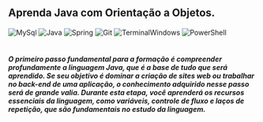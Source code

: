 ## Aprenda Java com Orientação a Objetos.
<div style="sisplay: inline_block">
    <img align="center" alt="MySql" src="https://img.shields.io/badge/MySQL-005C84?style=for-the-badge&logo=mysql&logoColor=white" />
    <img align="center" alt="Java" src="https://img.shields.io/badge/Java-ED8B00?style=for-the-badge&logo=openjdk&logoColor=white" />
    <img align="center" alt="Spring" src="https://img.shields.io/badge/Spring-6DB33F?style=for-the-badge&logo=spring&logoColor=white" />
    <img align="center" alt="Git" src="https://img.shields.io/badge/GIT-E44C30?style=for-the-badge&logo=git&logoColor=white" />
    <img align="center" alt="TerminalWindows" src="https://img.shields.io/badge/windows%20terminal-4D4D4D?style=for-the-badge&logo=windows%20terminal&logoColor=white" />
    <img align="center" alt="PowerShell" src="https://img.shields.io/badge/Powershell-2CA5E0?style=for-the-badge&logo=powershell&logoColor=white" />
</div><br/>

<h5>
O primeiro passo fundamental para a formação é compreender profundamente a linguagem Java, que é a base de tudo que será aprendido.
Se seu objetivo é dominar a criação de sites web ou trabalhar no back-end de uma aplicação, o conhecimento adquirido nesse passo será
de grande valia. Durante esta etapa, você aprenderá os recursos essenciais da linguagem, como variáveis, controle de fluxo e laços de 
repetição, que são fundamentais no estudo da linguagem.
</h5>
